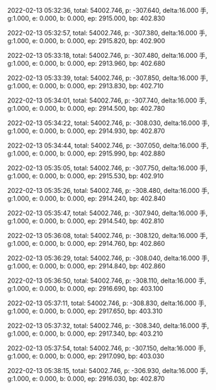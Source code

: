 2022-02-13 05:32:36, total: 54002.746, p: -307.640, delta:16.000 手, g:1.000, e: 0.000, b: 0.000, ep: 2915.000, bp: 402.830

2022-02-13 05:32:57, total: 54002.746, p: -307.380, delta:16.000 手, g:1.000, e: 0.000, b: 0.000, ep: 2915.820, bp: 402.900

2022-02-13 05:33:18, total: 54002.746, p: -307.480, delta:16.000 手, g:1.000, e: 0.000, b: 0.000, ep: 2913.960, bp: 402.680

2022-02-13 05:33:39, total: 54002.746, p: -307.850, delta:16.000 手, g:1.000, e: 0.000, b: 0.000, ep: 2913.830, bp: 402.710

2022-02-13 05:34:01, total: 54002.746, p: -307.740, delta:16.000 手, g:1.000, e: 0.000, b: 0.000, ep: 2914.500, bp: 402.780

2022-02-13 05:34:22, total: 54002.746, p: -308.030, delta:16.000 手, g:1.000, e: 0.000, b: 0.000, ep: 2914.930, bp: 402.870

2022-02-13 05:34:44, total: 54002.746, p: -307.050, delta:16.000 手, g:1.000, e: 0.000, b: 0.000, ep: 2915.990, bp: 402.880

2022-02-13 05:35:05, total: 54002.746, p: -307.750, delta:16.000 手, g:1.000, e: 0.000, b: 0.000, ep: 2915.530, bp: 402.910

2022-02-13 05:35:26, total: 54002.746, p: -308.480, delta:16.000 手, g:1.000, e: 0.000, b: 0.000, ep: 2914.240, bp: 402.840

2022-02-13 05:35:47, total: 54002.746, p: -307.940, delta:16.000 手, g:1.000, e: 0.000, b: 0.000, ep: 2914.540, bp: 402.810

2022-02-13 05:36:08, total: 54002.746, p: -308.120, delta:16.000 手, g:1.000, e: 0.000, b: 0.000, ep: 2914.760, bp: 402.860

2022-02-13 05:36:29, total: 54002.746, p: -308.040, delta:16.000 手, g:1.000, e: 0.000, b: 0.000, ep: 2914.840, bp: 402.860

2022-02-13 05:36:50, total: 54002.746, p: -308.110, delta:16.000 手, g:1.000, e: 0.000, b: 0.000, ep: 2916.690, bp: 403.100

2022-02-13 05:37:11, total: 54002.746, p: -308.830, delta:16.000 手, g:1.000, e: 0.000, b: 0.000, ep: 2917.650, bp: 403.310

2022-02-13 05:37:32, total: 54002.746, p: -308.340, delta:16.000 手, g:1.000, e: 0.000, b: 0.000, ep: 2917.340, bp: 403.210

2022-02-13 05:37:54, total: 54002.746, p: -307.150, delta:16.000 手, g:1.000, e: 0.000, b: 0.000, ep: 2917.090, bp: 403.030

2022-02-13 05:38:15, total: 54002.746, p: -306.930, delta:16.000 手, g:1.000, e: 0.000, b: 0.000, ep: 2916.030, bp: 402.870
